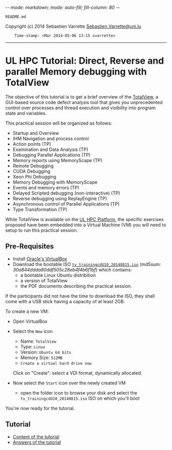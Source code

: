 -*- mode: markdown; mode: auto-fill; fill-column: 80 -*-

`README.md`

Copyright (c) 2014 Sebastien Varrette <Sebastien.Varrette@uni.lu>

        Time-stamp: <Mar 2014-05-06 13:15 svarrette>

-------------------


# UL HPC Tutorial: Direct, Reverse and parallel Memory debugging with TotalView

The objective of this tutorial is to get a brief overview of the [TotalView](http://www.roguewave.com/products/totalview.aspx), a GUI-based source code defect analysis tool that gives you unprecedented control over processes and thread execution and visibility into program state and variables.

This practical session will be organized as follows:

* Startup and Overview
* IHM Navigation and process control
* Action points (TP)
* Examination and Data Analysis (TP)
* Debugging Parallel Applications (TP)
* Memory reports using MemoryScape (TP)
* Remote Debugging
* CUDA Debugging
* Xeon Phi Debugging
* Memory Debugging with MemoryScape
* Events and memory errors (TP)
* Delayed Scripted debugging (non-interactive) (TP)
* Reverse debugging using ReplayEngine (TP)
* Asynchronous control of Parallel Applications (TP)
* Type Transformation (TP)

While TotalView is available on the [UL HPC Platform](http://hpc.uni.lu), the specific exercises proposed have been embedded into a Virtual Machine (VM) you will need to setup to run this practical session. 

## Pre-Requisites

* Install [Oracle's VirtualBox](http://www.virtualbox.org/)
* Download the bootable ISO [`tv_trainingcdU10_20140815.iso`](https://hpc.uni.lu/download/tv_trainingcdU10_20140815.iso) (md5sum: *30a844ddda80ddf505c28eb4f4b6f1bf*) which contains: 
  * a bootable Linux Ubuntu distribition
  * a version of TotalView
  * the PDF documents describing the practical session.

If the participants did not have the time to download the ISO, they shall come with a USB stick having a capacity of at least 2GB.

To create a new VM: 

* Open VirtualBox
* Select the `New` icon
  * Name: `TotalView`
  * Type: `Linux`
  * Version: `Ubuntu 64 bits`
  * Memory Size: `512MB`
  * `Create a virtual hard drive now`
  
  Click on "Create": select a VDI format, dynamically allocated. 
* Now select the `Start` icon over the newly created VM
  * open the folder icon to browse your disk and select the  `tv_trainingcdU10_20140815.iso` ISO on which you'll boot
  
 You're now ready for the tutorial.


## Tutorial


- [Content of the tutorial](https://github.com/ULHPC/tutorials/blob/devel/advanced/TotalView/TV_TrainingLab_Manual20130603_EN.pdf?raw=true)
- [Answers of the tutorial](https://github.com/ULHPC/tutorials/blob/devel/advanced/TotalView/TV_TrainingLab_Answers20130603_EN.pdf?raw=true)

